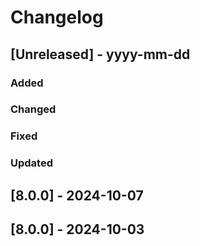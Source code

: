 # Changelog
## [Unreleased] - yyyy-mm-dd

### Added

### Changed

### Fixed

### Updated

## [8.0.0] - 2024-10-07


## [8.0.0] - 2024-10-03
